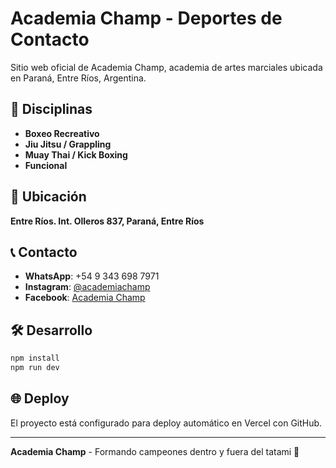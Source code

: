 # Academia Champ - Deportes de Contacto

Sitio web oficial de Academia Champ, academia de artes marciales ubicada en Paraná, Entre Ríos, Argentina.

## 🥋 Disciplinas

- **Boxeo Recreativo**
- **Jiu Jitsu / Grappling**
- **Muay Thai / Kick Boxing**
- **Funcional**

## 📍 Ubicación

**Entre Ríos. Int. Olleros 837, Paraná, Entre Ríos**

## 📞 Contacto

- **WhatsApp**: +54 9 343 698 7971
- **Instagram**: [@academiachamp](https://www.instagram.com/academiachamp/)
- **Facebook**: [Academia Champ](https://www.facebook.com/profile.php?id=100084218615664)

## 🛠️ Desarrollo

```bash
npm install
npm run dev
```

## 🌐 Deploy

El proyecto está configurado para deploy automático en Vercel con GitHub.

---

**Academia Champ** - Formando campeones dentro y fuera del tatami 🥋
